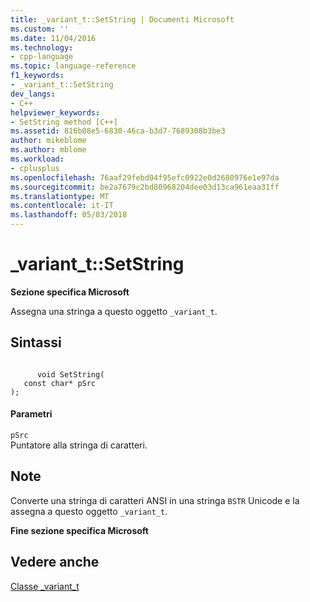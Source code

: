 ```yaml
---
title: _variant_t::SetString | Documenti Microsoft
ms.custom: ''
ms.date: 11/04/2016
ms.technology:
- cpp-language
ms.topic: language-reference
f1_keywords:
- _variant_t::SetString
dev_langs:
- C++
helpviewer_keywords:
- SetString method [C++]
ms.assetid: 816b08e5-6830-46ca-b3d7-7689308b3be3
author: mikeblome
ms.author: mblome
ms.workload:
- cplusplus
ms.openlocfilehash: 76aaf29febd04f95efc0922e0d2680976e1e97da
ms.sourcegitcommit: be2a7679c2bd80968204dee03d13ca961eaa31ff
ms.translationtype: MT
ms.contentlocale: it-IT
ms.lasthandoff: 05/03/2018
---
```

# <a name="varianttsetstring"></a>_variant_t::SetString
**Sezione specifica Microsoft**  
  
 Assegna una stringa a questo oggetto `_variant_t`.  
  
## <a name="syntax"></a>Sintassi  
  
```  
  
      void SetString(  
   const char* pSrc   
);  
```  
  
#### <a name="parameters"></a>Parametri  
 `pSrc`  
 Puntatore alla stringa di caratteri.  
  
## <a name="remarks"></a>Note  
 Converte una stringa di caratteri ANSI in una stringa `BSTR` Unicode e la assegna a questo oggetto `_variant_t`.  
  
 **Fine sezione specifica Microsoft**  
  
## <a name="see-also"></a>Vedere anche  
 [Classe _variant_t](../cpp/variant-t-class.md)